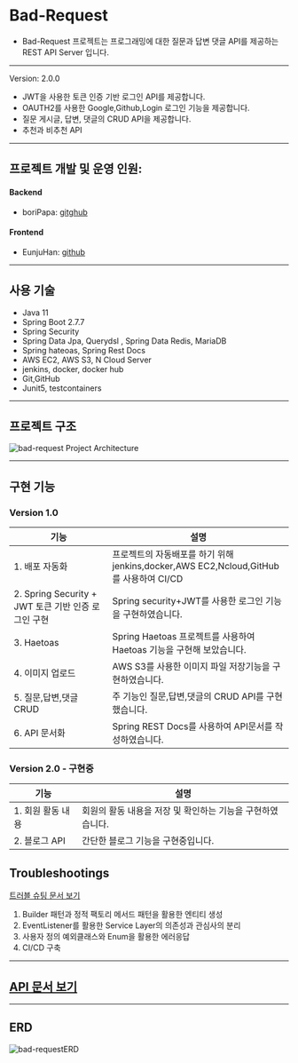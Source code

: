 # Bad-Request

- Bad-Request 프로젝트는 프로그래밍에 대한 질문과 답변 댓글 API를 제공하는  REST API Server 입니다.

***
Version: 2.0.0
- JWT을 사용한 토큰 인증 기반 로그인 API를 제공합니다.
- OAUTH2를 사용한 Google,Github,Login 로그인 기능을 제공합니다.
- 질문 게시글, 답변, 댓글의 CRUD API을 제공합니다.
- 추천과 비추천 API

----

## 프로젝트 개발 및 운영 인원: 
#### Backend 
- boriPapa: [gitghub](https://github.com/ImBoriPapa) 
#### Frontend
- EunjuHan: [github](https://github.com/eunju0209)

***

## 사용 기술

- Java 11
- Spring Boot 2.7.7
- Spring Security
- Spring Data Jpa, Querydsl , Spring Data Redis, MariaDB
- Spring hateoas, Spring Rest Docs
- AWS EC2, AWS S3, N Cloud Server
- jenkins, docker, docker hub
- Git,GitHub
- Junit5, testcontainers

***

## 프로젝트 구조

![bad-request Project Architecture](https://user-images.githubusercontent.com/98242564/219410077-ff6967bc-be5f-43e8-8f01-2a9b4e294586.png)

***

## 구현 기능

### Version 1.0

| 기능                                       | 설명                                                                 |
|------------------------------------------|--------------------------------------------------------------------|
| 1. 배포 자동화                                | 프로젝트의 자동배포를 하기 위해 jenkins,docker,AWS EC2,Ncloud,GitHub를 사용하여 CI/CD |
| 2. Spring Security + JWT 토큰 기반 인증 로그인 구현 | Spring security+JWT를 사용한 로그인 기능을 구현하였습니다.                          |
| 3. Haetoas                               | Spring Haetoas 프로젝트를 사용하여 Haetoas 기능을 구현해 보았습니다.                   |
| 4. 이미지 업로드                               | AWS S3를 사용한 이미지 파일 저장기능을 구현하였습니다.                                  |
| 5. 질문,답변,댓글 CRUD                         | 주 기능인 질문,답변,댓글의 CRUD API를 구현했습니다.                                  |
| 6. API 문서화                               | Spring REST Docs를 사용하여 API문서를 작성하였습니다.                             |

### Version 2.0 - 구현중

| 기능          | 설명                                |
|-------------|-----------------------------------|
| 1. 회원 활동 내용 | 회원의 활동 내용을 저장 및 확인하는 기능을 구현하였습니다. |
| 2. 블로그 API  | 간단한 블로그 기능을 구현중입니다.               |

## Troubleshootings
[트러블 슈팅 문서 보기](https://github.com/ImBoriPapa/study-note/tree/main/troubleshooting/bad-request%ED%94%84%EB%A1%9C%EC%A0%9D%ED%8A%B8)
1. Builder 패턴과 정적 팩토리 메서드 패턴을 활용한 엔티티 생성
2. EventListener를 활용한 Service Layer의 의존성과 관심사의 분리
3. 사용자 정의 예외클래스와 Enum을 활용한 에러응답
4. CI/CD 구축
*** 

## [API 문서 보기](https://www.bad-request.kr/docs/index.html)
***

## ERD
![bad-requestERD](https://github.com/ImBoriPapa/study-note/assets/98242564/e0a34e54-07a7-4f7c-95b0-2c4608cd0558)
